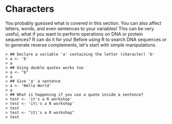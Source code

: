 # Characters

You probably guessed what is covered in this section. You can also affect letters, words, and even sentences to your variables! This can be very useful, what if you want to perform operations on DNA or protein sequences? R can do it for you! Before using R to search DNA sequences or to generate reverse complements, let's start with simple manipulations. 
  

```
> ## Declare a variable 'a' containing the letter (character) 'b'
> a <- 'b'
> a
> ## Using double quotes works too
> a <- "b"
> a
> ## Give 'a' a sentence
> a <- 'Hello World'
> a
> ## What is happening if you use a quote inside a sentence?
> test <- 'it's a R workshop'
> test <- 'it\'s a R workshop'
> test
> test <- "it\'s a R workshop"
> test
```
